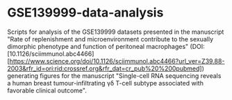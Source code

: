 # GSE139999-data-analysis

Scripts for analysis of the GSE139999 datasets presented in the manuscript "Rate of replenishment and microenvironment contribute to the sexually dimorphic phenotype and function of peritoneal macrophages" (DOI: [10.1126/sciimmunol.abc4466][https://www.science.org/doi/10.1126/sciimmunol.abc4466?url_ver=Z39.88-2003&rfr_id=ori:rid:crossref.org&rfr_dat=cr_pub%20%200pubmed])
generating figures for the manuscript "Single-cell RNA sequencing reveals a human breast tumour-infiltrating γδ T-cell subtype associated with favorable clinical outcome".
